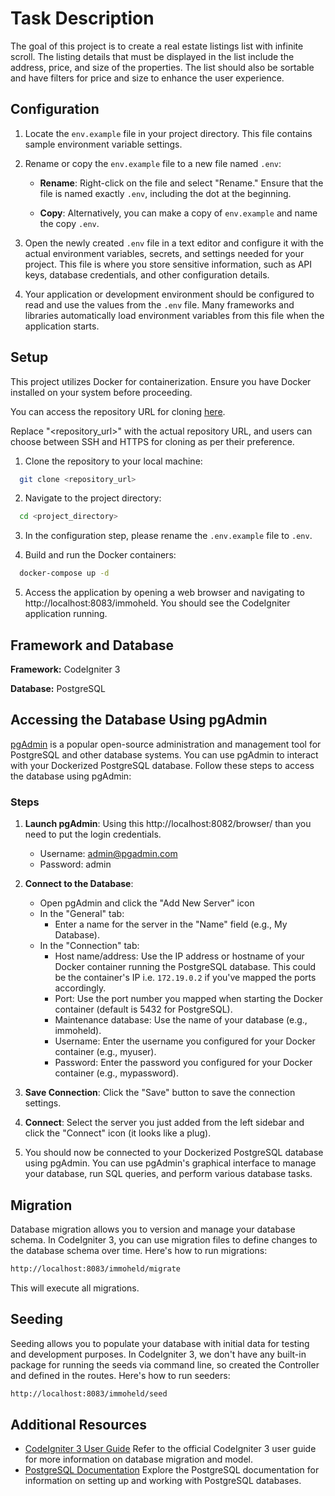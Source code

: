 
# Task Description

The goal of this project is to create a real estate listings list with infinite scroll. The listing details that must be displayed in the list include the address, price, and size of the properties. The list should also be sortable and have filters for price and size to enhance the user experience.

## Configuration
1. Locate the `env.example` file in your project directory. This file contains sample environment variable settings.
2. Rename or copy the `env.example` file to a new file named `.env`:

    - **Rename**: Right-click on the file and select "Rename." Ensure that the file is named exactly `.env`, including the dot at the beginning.

    - **Copy**: Alternatively, you can make a copy of `env.example` and name the copy `.env`.

3. Open the newly created `.env` file in a text editor and configure it with the actual environment variables, secrets, and settings needed for your project. This file is where you store sensitive information, such as API keys, database credentials, and other configuration details.

4. Your application or development environment should be configured to read and use the values from the `.env` file. Many frameworks and libraries automatically load environment variables from this file when the application starts.

## Setup

This project utilizes Docker for containerization. Ensure you have Docker installed on your system before proceeding.

You can access the repository URL for cloning [here](https://github.com/sajidijaz/inifiniteScrollListing).

Replace "<repository_url>" with the actual repository URL, and users can choose between SSH and HTTPS for cloning as per their preference.

1. Clone the repository to your local machine:
```bash
  git clone <repository_url>
```
2. Navigate to the project directory:
```bash
  cd <project_directory>
```

3. In the configuration step, please rename the `.env.example` file to `.env`.


4. Build and run the Docker containers:
```bash
  docker-compose up -d
```
5. Access the application by opening a web browser and navigating to http://localhost:8083/immoheld. You should see the CodeIgniter application running.




## Framework and Database

**Framework:** CodeIgniter 3

**Database:**  PostgreSQL

## Accessing the Database Using pgAdmin

[pgAdmin](https://www.pgadmin.org/) is a popular open-source administration and management tool for PostgreSQL and other database systems. You can use pgAdmin to interact with your Dockerized PostgreSQL database. Follow these steps to access the database using pgAdmin:

### Steps

1. **Launch pgAdmin**: Using this http://localhost:8082/browser/ than you need to put the login credentials.
	- Username: admin@pgadmin.com
	- Password: admin

2. **Connect to the Database**:
	- Open pgAdmin and click the "Add New Server" icon
	- In the "General" tab:
		- Enter a name for the server in the "Name" field (e.g., My Database).
	- In the "Connection" tab:
		- Host name/address: Use the IP address or hostname of your Docker container running the PostgreSQL database. This could be the container's IP i.e. `172.19.0.2` if you've mapped the ports accordingly.
		- Port: Use the port number you mapped when starting the Docker container (default is 5432 for PostgreSQL).
		- Maintenance database: Use the name of your database (e.g., immoheld).
		- Username: Enter the username you configured for your Docker container (e.g., myuser).
		- Password: Enter the password you configured for your Docker container (e.g., mypassword).

3. **Save Connection**: Click the "Save" button to save the connection settings.

4. **Connect**: Select the server you just added from the left sidebar and click the "Connect" icon (it looks like a plug).

5. You should now be connected to your Dockerized PostgreSQL database using pgAdmin. You can use pgAdmin's graphical interface to manage your database, run SQL queries, and perform various database tasks.

## Migration

Database migration allows you to version and manage your database schema. In CodeIgniter 3, you can use migration files to define changes to the database schema over time. Here's how to run migrations:

```bash
http://localhost:8083/immoheld/migrate
```
This will execute all migrations.

## Seeding

Seeding allows you to populate your database with initial data for testing and development purposes. In CodeIgniter 3, we don't have any built-in package for running the seeds via command line, so created the Controller and defined in the routes. Here's how to run seeders:

```bash
http://localhost:8083/immoheld/seed
```
## Additional Resources

- [CodeIgniter 3 User Guide](https://codeigniter.com/userguide3/) Refer to the official CodeIgniter 3 user guide for more information on database migration and model.
- [PostgreSQL Documentation](https://www.postgresql.org/docs/) Explore the PostgreSQL documentation for information on setting up and working with PostgreSQL databases.


